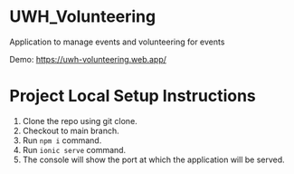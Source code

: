 # UWH_Volunteering
Application to manage events and volunteering for events

Demo: https://uwh-volunteering.web.app/

# Project Local Setup Instructions
1. Clone the repo using git clone.
2. Checkout to main branch.
3. Run `npm i` command.
4. Run `ionic serve` command.
5. The console will show the port at which the application will be served.
